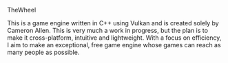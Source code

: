TheWheel

This is a game engine written in C++ using Vulkan and is created solely by Cameron Allen. This is very much a work in progress, but the plan is to make it cross-platform, intuitive and lightweight. With a focus on efficiency, I aim to make an exceptional, free game engine whose games can reach as many people as possible.
